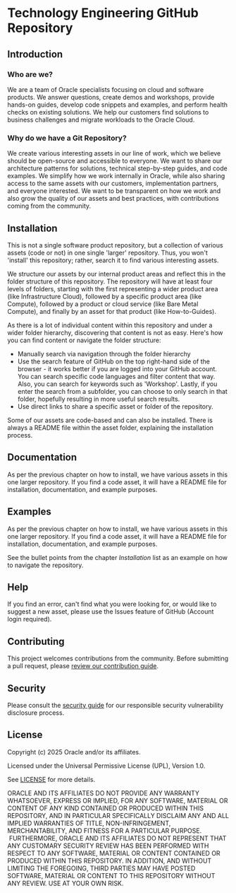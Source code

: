 # Technology Engineering GitHub Repository

## Introduction

### Who are we?

We are a team of Oracle specialists focusing on cloud and software products. We answer questions, create demos and workshops, provide hands-on guides, develop code snippets and examples, and perform health checks on existing solutions. We help our customers find solutions to business challenges and migrate workloads to the Oracle Cloud.

### Why do we have a Git Repository?

We create various interesting assets in our line of work, which we believe should be open-source and accessible to everyone. We want to share our architecture patterns for solutions, technical step-by-step guides, and code examples. We simplify how we work internally in Oracle, while also sharing access to the same assets with our customers, implementation partners, and everyone interested. We want to be transparent on how we work and also grow the quality of our assets and best practices, with contributions coming from the community.

## Installation

This is not a single software product repository, but a collection of various assets (code or not) in one single 'larger' repository. Thus, you won't 'install' this repository; rather, search it to find various interesting assets.

We structure our assets by our internal product areas and reflect this in the folder structure of this repository. The repository will have at least four levels of folders, starting with the first representing a wider product area (like Infrastructure Cloud), followed by a specific product area (like Compute), followed by a product or cloud service (like Bare Metal Compute), and finally by an asset for that product (like How-to-Guides).

As there is a lot of individual content within this repository and under a wider folder hierarchy, discovering that content is not as easy. Here's how you can find content or navigate the folder structure:

- Manually search via navigation through the folder hierarchy
- Use the search feature of GitHub on the top right-hand side of the browser - it works better if you are logged into your GitHub account. You can search specific code languages and filter content that way. Also, you can search for keywords such as 'Workshop'. Lastly, if you enter the search from a subfolder, you can choose to only search in that folder, hopefully resulting in more useful search results.
- Use direct links to share a specific asset or folder of the repository.

Some of our assets are code-based and can also be installed. There is always a README file within the asset folder, explaining the installation process.

## Documentation

As per the previous chapter on how to install, we have various assets in this one larger repository. If you find a code asset, it will have a README file for installation, documentation, and example purposes.

## Examples

As per the previous chapter on how to install, we have various assets in this one larger repository. If you find a code asset, it will have a README file for installation, documentation, and example purposes.

See the bullet points from the chapter *Installation* list as an example on how to navigate the repository.

## Help

If you find an error, can't find what you were looking for, or would like to suggest a new asset, please use the Issues feature of GitHub (Account login required).

## Contributing

This project welcomes contributions from the community. Before submitting a pull request, please [review our contribution guide](./CONTRIBUTING.md).

## Security

Please consult the [security guide](./SECURITY.md) for our responsible security vulnerability disclosure process.

## License

Copyright (c) 2025 Oracle and/or its affiliates.

Licensed under the Universal Permissive License (UPL), Version 1.0.

See [LICENSE](LICENSE) for more details.

ORACLE AND ITS AFFILIATES DO NOT PROVIDE ANY WARRANTY WHATSOEVER, EXPRESS OR IMPLIED, FOR ANY SOFTWARE, MATERIAL OR CONTENT OF ANY KIND CONTAINED OR PRODUCED WITHIN THIS REPOSITORY, AND IN PARTICULAR SPECIFICALLY DISCLAIM ANY AND ALL IMPLIED WARRANTIES OF TITLE, NON-INFRINGEMENT, MERCHANTABILITY, AND FITNESS FOR A PARTICULAR PURPOSE.  FURTHERMORE, ORACLE AND ITS AFFILIATES DO NOT REPRESENT THAT ANY CUSTOMARY SECURITY REVIEW HAS BEEN PERFORMED WITH RESPECT TO ANY SOFTWARE, MATERIAL OR CONTENT CONTAINED OR PRODUCED WITHIN THIS REPOSITORY. IN ADDITION, AND WITHOUT LIMITING THE FOREGOING, THIRD PARTIES MAY HAVE POSTED SOFTWARE, MATERIAL OR CONTENT TO THIS REPOSITORY WITHOUT ANY REVIEW. USE AT YOUR OWN RISK. 